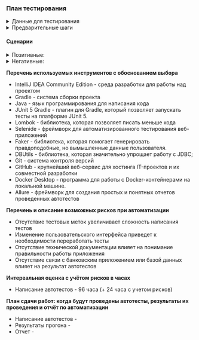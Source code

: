 ### План тестирования

<details>
<summary> Данные для тестирования</summary>  

Номера карт: 

APPROVED (операция одобрена) карта — 1111 2222 3333 4444 

DECLINED (операция отклонена) карта — 5555 6666 7777 8888

Допустимые значения для полей для ввода банковской карты: 
* Номер карты: 16 цифр
* Месяц: две цифры от 01 до 12 
```
Примеры валидного месяца
      * текущий месяц этого года
      * следующий месяц этого года
      * 01 (для валидного года)
      * 02 (для валидного года)
      * 11 (для валидного года)
      * 12 (для валидного года)
```
* Год: 
  * В поле вводятся последние две цифры из номера года 
  * цифры от 0 до 9, 
  * срок действия карты - 10 лет
```
Примеры валидного года:
      * Последние две цифры текущий год
      * Последние две цифры следующего года
      * Промежуток между двумя последними двумя цифрами текущего года и 99
```
* Владелец: имя и фамилия указывается на латинице через пробел,
            длина от 3 до 20 символов, 
            может использоваться дефис, но не в качестве первого символа.
```
Примеры заполнения поля "Владелец":
      * Имя и фамилия по одной букве через пробел (длина 3 символа) на латинице
      * Имя и фамилия (длина 4 символа) на латинице
      * Имя и фамилия (длина 19 символов) на латинице
      * Имя и фамилия (длина 20 символов) на латинице 
      * Двойное имя через дефис и фамилия (20 символов) на латинице
```
* CVC/CVV: Любое число от 001 до 999

</details>

<details>
<summary> Предварительные шаги</summary> 

Для тестирования сервиса оплаты дебетовой картой
1. Перейти на главную страницу сервиса
2. Нажать на кнопку "Купить"

Для тестирования сервиса оплаты в кредит
1. Перейти на главную страницу сервиса
2. Нажать на кнопку "Купить в кредит"

</details>

#### Сценарии

<details>
<summary>Позитивные:</summary>

1. Успешная оплата тура по карте 1111 2222 3333 4444 с введенными валидными данными.

*Ожидаемый результат:* Оплата прошла успешно. Отображается сообщение: "Успешно Операция одобрена Банком."
</details>      

<details>
<summary>Негативные:</summary>

Отказ со стороны банка:
  
1. Отказ в оплате по карте 5555 6666 7777 8888 с веденными валидными данными в поля "Месяц", "Год", "Владелец", "CVV"

*Ожидаемый результат:* Отказ в покупке. Отображается сообщение: "Ошибка! Банк отказал в проведении операции."

2. Отказ в оплате по номеру несуществующей карты с введенными валидными данными в поля "Месяц", "Год", "Владелец", "CVV"

*Ожидаемый результат:* Отказ в покупке. Отображается сообщение: "Ошибка! Банк отказал в проведении операции."

---

Обработка невалидных данных:

3. Отправка пустой формы.
   * Нажать кнопку "Продолжить"
   
*Ожидаемый результат:* Под всеми полями появляются информационные сообщения об ошибках. Для полей "Номер карты", "Месяц", "Год", "CVV" - "Неверный формат", под полем "Владелец" - "Поле обязательно для заполнения"

4. Отправка формы с пустым полем "Номер карты" 
   * Оставить пустым поле "Номер карты"
   * Заполнить поля "Месяц", "Год", "Владелец", "CVV" - валидными данными
   * Нажать кнопку "Продолжить"

*Ожидаемый результат:* Отправка формы не осуществляется. Под полем "Номер карты" появляется сообщение об ошибке: "Неверный формат"

5. Отправка формы с пустым полем "Месяц"
   * В поле "Номер карты" ввести номер валидной карты 1111 2222 3333 4444
   * Заполнить валидными данными поля "Год", "Владелец", "CVV"
   * Поле "Месяц" оставить пустым.
   * Нажать на кнопку "Продолжить"

*Ожидаемый результат:* Отправка формы не осуществляется. Под полем "Месяц" появляется сообщение об ошибке: "Неверный формат"

6. Отправка формы с пустым полем "Год"
    * В поле "Номер карты" ввести номер валидной карты 1111 2222 3333 4444
    * Заполнить валидными данными поля "Месяц", "Владелец", "CVV"
    * Поле "Год" оставить пустым.
    * Нажать на кнопку "Продолжить"

*Ожидаемый результат:* Отправка формы не осуществляется. Под полем "Год" появляется сообщение об ошибке: "Неверный формат"

7. Отправка формы с пустым полем "Владелец"
    * В поле "Номер карты" ввести номер валидной карты 1111 2222 3333 4444
    * Заполнить валидными данными поля "Месяц", "Год", "CVV"
    * Поле "Владелец" оставить пустым.
    * Нажать на кнопку "Продолжить"

*Ожидаемый результат:* Отправка формы не осуществляется. Под полем "Владелец" появляется сообщение об ошибке: "Поле обязательно для заполнения"

8. Отправка формы с пустым полем "CVV"
    * В поле "Номер карты" ввести номер валидной карты 1111 2222 3333 4444
    * Заполнить валидными данными поля "Месяц", "Год", "Владелец"
    * Поле "CVV" оставить пустым.
    * Нажать на кнопку "Продолжить"

*Ожидаемый результат:* Отправка формы не осуществляется. Под полем "Год" появляется сообщение об ошибке: "Неверный формат"

---
Поле "Номер карты":

9. Отправка формы с введенными нулями в поле "Номер карты"
    * Ввести в поле "Номер карты" 16 нулей
    * Заполнить поля "Месяц", "Год", "Владелец", "CVV" валидными данными
    * Нажать кнопку "Продолжить"

*Ожидаемый результат:* Отправка формы не осуществляется. Под полем "Номер карты" появляется сообщение об ошибке: "Неверный формат"

10. Отправка формы с не полностью введенным номером карты в поле "Номер карты"
    * Ввести в поле "Номер карты" 1111 2222 3333 444
    * Заполнить поля "Месяц", "Год", "Владелец", "CVV" валидными данными
    * Нажать кнопку "Продолжить"

*Ожидаемый результат:* Отправка формы не осуществляется. Под полем "Номер карты" появляется сообщение об ошибке: "Неверный формат"

---

Поле "Месяц":

11. Отправка формы с введенными нулями в поле "Месяц"
    * Ввести в поле "Номер карты" 1111 2222 3333 4444
    * Ввести в поле "Месяц" два нуля
    * Заполнить поля "Год", "Владелец", "CVV" валидными данными
    * Нажать кнопку "Продолжить"

*Ожидаемый результат:* Отправка формы не осуществляется. Под полем "Месяц" появляется сообщение об ошибке: "Неверно указан срок действия карты"

12. Отправка формы с введенными в поле "Месяц" номера прошедшего месяца текущего года.
    * Ввести в поле "Номер карты" 1111 2222 3333 4444
    * Ввести в поле "Месяц" прошедший месяц текущего года
    * Заполнить поля "Год", "Владелец", "CVV" валидными данными
    * Нажать кнопку "Продолжить"

*Ожидаемый результат:* Отправка формы не осуществляется. Под полем "Месяц" появляется сообщение об ошибке: "Неверно указан срок действия карты"

13. Отправка формы с введенными в поле "Месяц" номера несуществующего месяца.
    * Ввести в поле "Номер карты" 1111 2222 3333 4444
    * Ввести в поле "Месяц" 13
    * Заполнить поля "Год", "Владелец", "CVV" валидными данными
    * Нажать кнопку "Продолжить"

*Ожидаемый результат:* Отправка формы не осуществляется. Под полем "Месяц" появляется сообщение об ошибке: "Неверно указан срок действия карты"

14. Отправка формы с введенными в поле "Месяц" одной цифрой
    * Ввести в поле "Номер карты" 1111 2222 3333 4444
    * Ввести в поле "Месяц" любую цифру от 0 до 9
    * Заполнить поля "Год", "Владелец", "CVV" валидными данными
    * Нажать кнопку "Продолжить"

*Ожидаемый результат:* Отправка формы не осуществляется. Под полем "Месяц" появляется сообщение об ошибке: "Неверный формат"

---

Поле "Год":

15. Отправка формы год с введенными двумя нулями в поле "Год"
    * Ввести в поле "Номер карты" 1111 2222 3333 4444
    * Ввести в поле "Год" одну цифру
    * Заполнить поля "Месяц", "Владелец", "CVV" валидными данными
    * Нажать кнопку "Продолжить"

*Ожидаемый результат:* Отправка формы не осуществляется. Под полем "Месяц" появляется сообщение об ошибке: "Истёк срок действия карты"

16. Отправка формы с введенной в поле "Год" одной цифрой
    * Ввести в поле "Номер карты" 1111 2222 3333 4444
    * Ввести в поле "Год" одну цифру
    * Заполнить поля "Месяц", "Владелец", "CVV" валидными данными
    * Нажать кнопку "Продолжить"

*Ожидаемый результат:* Отправка формы не осуществляется. Под полем "Месяц" появляется сообщение об ошибке: "Неверный формат"

17. Отправка формы с введенной в поле "Год" последних двух цифр прошедшего года
    * Ввести в поле "Номер карты" 1111 2222 3333 4444
    * Ввести в поле "Год" последние две цифры прошедшего года
    * Заполнить поля "Месяц", "Владелец", "CVV" валидными данными
    * Нажать кнопку "Продолжить"

*Ожидаемый результат:* Отправка формы не осуществляется. Под полем "Месяц" появляется сообщение об ошибке: "Истёк срок действия карты"

---

Поле "Владелец":

18. Отправка формы с введенными в поле "Владелец" двух букв на латинице
    * Ввести в поле "Номер карты" 1111 2222 3333 4444
    * Ввести в поле "Владелец" любые две буквы на латинице
    * Заполнить поля "Месяц", "Год", "CVV" валидными данными
    * Нажать кнопку "Продолжить"

*Ожидаемый результат:* Отправка формы не осуществляется. Под полем "Владелец" появляется сообщение об ошибке: "Поле обязательно для заполнения"

19. Отправка формы с введенными в поле "Владелец" имени и фамилии на латинице длиной в 21 символ
    * Ввести в поле "Номер карты" 1111 2222 3333 4444
    * Ввести в поле "Владелец" имя и фамилию на латинице длиной 21 символ
    * Заполнить поля "Месяц", "Год", "CVV" валидными данными
    * Нажать кнопку "Продолжить"

*Ожидаемый результат:* Отправка формы не осуществляется. Под полем "Владелец" появляется сообщение об ошибке: "Длина не может быть больше 20 символов"

20. Отправка формы с введенными в поле "Владелец" имени и фамилии на кириллице длиной 20 символов
    * Ввести в поле "Номер карты" 1111 2222 3333 4444
    * Ввести в поле "Владелец" имя и фамилию на кириллице длиной 20 символов
    * Заполнить поля "Месяц", "Год", "CVV" валидными данными
    * Нажать кнопку "Продолжить"

*Ожидаемый результат:* Отправка формы не осуществляется. Под полем "Владелец" появляется сообщение об ошибке: "Неверный формат"

21. Отправка формы с введенными в поле "Владелец" строки с 20 цифрами от 0 до 9
    * Ввести в поле "Номер карты" 1111 2222 3333 4444
    * Ввести в поле "Владелец" строку с 20 цифрами от 0 до 9
    * Заполнить поля "Месяц", "Год", "CVV" валидными данными
    * Нажать кнопку "Продолжить"

*Ожидаемый результат:* Отправка формы не осуществляется. Под полем "Владелец" появляется сообщение об ошибке: "Неверный формат"

22. Отправка формы с введенными в поле "Владелец" строки с 20 спецсимволами
    * Ввести в поле "Номер карты" 1111 2222 3333 4444
    * Ввести в поле "Владелец" строку с 20 спецсимволами
    * Заполнить поля "Месяц", "Год", "CVV" валидными данными
    * Нажать кнопку "Продолжить"

*Ожидаемый результат:* Отправка формы не осуществляется. Под полем "Владелец" появляется сообщение об ошибке: "Неверный формат"

23. Отправка формы с введенными в поле "Владелец" строки из 20 иероглифов
    * Ввести в поле "Номер карты" 1111 2222 3333 4444
    * Ввести в поле "Владелец" строку из 20 иероглифов
    * Заполнить поля "Месяц", "Год", "CVV" валидными данными
    * Нажать кнопку "Продолжить"

*Ожидаемый результат:* Отправка формы не осуществляется. Под полем "Владелец" появляется сообщение об ошибке: "Неверный формат"

24. Отправка формы с введенными в поле "Владелец" трех пробелов
    * Ввести в поле "Номер карты" 1111 2222 3333 4444
    * Ввести в поле "Владелец" три пробела
    * Заполнить поля "Месяц", "Год", "CVV" валидными данными
    * Нажать кнопку "Продолжить"

*Ожидаемый результат:* Отправка формы не осуществляется. Под полем "Владелец" появляется сообщение об ошибке: "Неверный формат"

25. Отправка формы с введенными в поле "Владелец" трех дефисов
    * Ввести в поле "Номер карты" 1111 2222 3333 4444
    * Ввести в поле "Владелец" три дефиса
    * Заполнить поля "Месяц", "Год", "CVV" валидными данными
    * Нажать кнопку "Продолжить"

*Ожидаемый результат:* Отправка формы не осуществляется. Под полем "Владелец" появляется сообщение об ошибке: "Неверный формат"

---

Поле "CVC/CVV"

26. Отправка формы с введенными в поле "CVV" тремя нулями
    * Ввести в поле "Номер карты" 1111 2222 3333 4444
    * Ввести в поле "CVV" три нуля
    * Заполнить поля "Месяц", "Год", "Владелец" валидными данными
    * Нажать кнопку "Продолжить"

*Ожидаемый результат:* Отправка формы не осуществляется. Под полем "CVV" появляется сообщение об ошибке: "Неверный формат"

27. Отправка формы с введенными в поле "CVV" двумя нулями
    * Ввести в поле "Номер карты" 1111 2222 3333 4444
    * Ввести в поле "CVV" два нуля
    * Заполнить поля "Месяц", "Год", "Владелец" валидными данными
    * Нажать кнопку "Продолжить"

*Ожидаемый результат:* Отправка формы не осуществляется. Под полем "CVV" появляется сообщение об ошибке: "Неверный формат"

---

Отказ во внесении данных:

1. Ввод в поле "Номер карты" 17 цифр
    * Ввести в поле "Номер карты" состоящий из 17 цифр: 1111 2222 3333 4444 5

*Ожидаемый результат:* Последний символ не вводится

2. Ввод в поле "Номер карты" букв
    * Ввести в поле "Номер карты" 16 символов на латинице

*Ожидаемый результат:* Поле заблокировано для ввода букв

3. Ввод в поле "Номер карты" спецсимволов
    * Ввести в поле "Номер карты" 16 спецсимволов

*Ожидаемый результат:* Поле заблокировано для ввода спецсимволов

4. Ввод в поле "Номер карты" иероглифов
    * Ввести в поле "Номер карты" 16 иероглифов

*Ожидаемый результат:* Поле заблокировано для ввода спецсимволов

---

5. Ввод в поле "Месяц" букв
    * Ввести в поле "Месяц" две буквы на латинице

*Ожидаемый результат:* Поле заблокировано для ввода букв

6. Ввод в поле "Месяц" спецсимволов
    * Ввести в поле "Месяц" два любых спецсимвола

*Ожидаемый результат:* Поле заблокировано для ввода спецсимволов

7. Ввод в поле "Месяц" иероглифов
    * Ввести в поле "Месяц" два иероглифа

*Ожидаемый результат:* Поле заблокировано для ввода иероглифов

8. Ввод в поле "Месяц" трех цифр
    * Ввести в поле "Месяц" любые три цифры

*Ожидаемый результат:* После ввода первых двух цифр поле блокируется для ввода

---

9. Ввод в поле "Год" букв
    * Ввести в поле "Год" две буквы на латинице

*Ожидаемый результат:* Поле заблокировано для ввода букв

10. Ввод в поле "Год" спецсимволов
    * Ввести в поле "Год" два любых спецсимвола

*Ожидаемый результат:* Поле заблокировано для ввода спецсимволов

11. Ввод в поле "Год" иероглифов
    * Ввести в поле "Год" два любых иероглифа

*Ожидаемый результат:* Поле заблокировано для ввода иероглифов

12. Ввод в поле "Год" трех цифр
    * Ввести в поле "Год" три любых цифры

*Ожидаемый результат:* После ввода двух цифр поле блокируется для ввода

---

13. Ввод в поле "CVV" четырех цифр
    * Ввести в поле "CVV" три любые четыре цифры

*Ожидаемый результат:* После ввода трех цифр поле блокируется для ввода

14. Ввод в поле "CVV" трех букв 
    * Ввести в поле "CVV" три любые буквы на латинице
    
*Ожидаемый результат:* Поле заблокировано для ввода букв

15. Ввод в поле "CVV" трех спецсимволов
    * Ввести в поле "CVV" три любых спецсимвола

*Ожидаемый результат:* Поле заблокировано для ввода спецсимволов

16. Ввод в поле "CVV" трех иероглифов
    * Ввести в поле "CVV" три иероглифа

*Ожидаемый результат:* Поле заблокировано для ввода иероглифов

</details>










**Перечень используемых инструментов с обоснованием выбора**
   * IntelliJ IDEA Community Edition - среда разработки для работы над проектом
   * Gradle - система сборки проекта
   * Java - язык программирования для написания кода
   * JUnit 5 Gradle - плагин для Gradle, который позволяет запускать тесты на платформе JUnit 5.
   * Lombok - библиотека, которая позволяет писать меньше кода
   * Selenide - фреймворк для автоматизированного тестирования веб-приложений
   * Faker - библиотека, которая помогает генерировать правдоподобные, но вымышленные данные пользователя.
   * DBUtils - библиотека, которая значительно упрощает работу с JDBC;
   * Git - система контроля версий
   * GitHub - крупнейший веб-сервис для хостинга IT-проектов и их совместной разработки
   * Docker Desktop - программа для работы с Docker-контейнерами на локальной машине.
   * Allure - фреймворк для создания простых и понятных отчетов проведенных автотестов

   
**Перечень и описание возможных рисков при автоматизации**
   * Отсутствие тестовых меток увеличивает сложность написания тестов
   * Изменение пользовательского интерфейса приведет к необходимости переработать тесты
   * Отсутствие технической документации влияет на понимание правильности работы приложения
   * Отсутствие связи с банковским приложением или базой данных влияет на результат автотестов

**Интервальная оценка с учётом рисков в часах**
   * Написание автотестов - 96 часа (+ 24 часа с учетом рисков)

**План сдачи работ: когда будут проведены автотесты, результаты их проведения и отчёт по автоматизации**
   * Написание автотестов - 
   * Результаты прогона - 
   * Отчет - 
